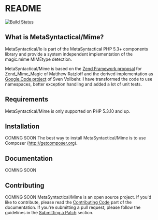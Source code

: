 README
======

[![Build Status](https://secure.travis-ci.org/MetaSyntactical/Mime.png?branch=master)](http://travis-ci.org/MetaSyntactical/Mime)

What is MetaSyntactical/Mime?
-----------------------------

MetaSyntactical/Io is part of the MetaSyntactical PHP 5.3+ components library and
provide a system independent implementation of the magic.mime MIMEtype detection.

MetaSyntactical/Mime is based on the [Zend Framework proposal][1] for
Zend_Mime_Magic of Matthew Ratzloff and the derived implementation as [Google Code project][2]
of Sven Vollbehr.
I have transformed the code to use namespaces, better exception handling and added a lot of
unit tests.

Requirements
------------

MetaSyntactical/Mime is only supported on PHP 5.3.10 and up.

Installation
------------

COMING SOON
The best way to install MetaSyntactical/Mime is to use Composer (http://getcomposer.org).

Documentation
-------------

COMING SOON

Contributing
------------

COMING SOON
MetaSyntactical/Mime is an open source project. If you'd like to contribute,
please read the [Contributing Code][2] part of the documentation. If you're
submitting a pull request, please follow the guidelines in the
[Submitting a Patch][3] section.

[1]: http://framework.zend.com/wiki/x/9lI
[2]: http://code.google.com/p/php-reader/
[3]: http://syntactical-sugar.com/doc/mime/current/contributing/code/index.html
[4]: http://syntactical-sugar.com/doc/mime/current/contributing/code/patches.html#check-list
